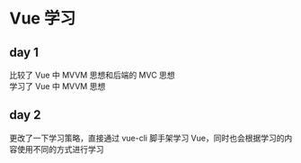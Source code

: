 # Vue 学习  
## day 1   
比较了 Vue 中 MVVM 思想和后端的 MVC 思想  
学习了 Vue 中 MVVM 思想  

## day 2  
更改了一下学习策略，直接通过 vue-cli 脚手架学习 Vue，同时也会根据学习的内容使用不同的方式进行学习